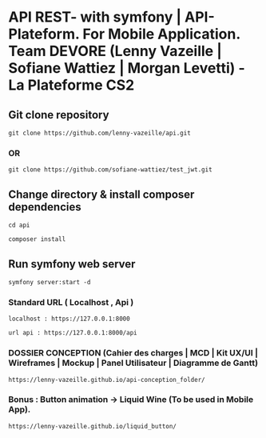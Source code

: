 # API REST- with symfony | API-Plateform. For Mobile Application. Team DEVORE (Lenny Vazeille | Sofiane Wattiez | Morgan Levetti) - La Plateforme CS2

## Git clone repository

```git clone https://github.com/lenny-vazeille/api.git```

### OR

```git clone https://github.com/sofiane-wattiez/test_jwt.git```


## Change directory & install composer dependencies

```cd api```

```composer install```

## Run symfony web server

```symfony server:start -d```

### Standard URL ( Localhost , Api )

```localhost : https://127.0.0.1:8000```



```url api : https://127.0.0.1:8000/api```



### DOSSIER CONCEPTION (Cahier des charges | MCD | Kit UX/UI | Wireframes | Mockup | Panel Utilisateur | Diagramme de Gantt)
```https://lenny-vazeille.github.io/api-conception_folder/```
        
    
    
### Bonus : Button animation -> Liquid Wine (To be used in Mobile App).
```https://lenny-vazeille.github.io/liquid_button/```
